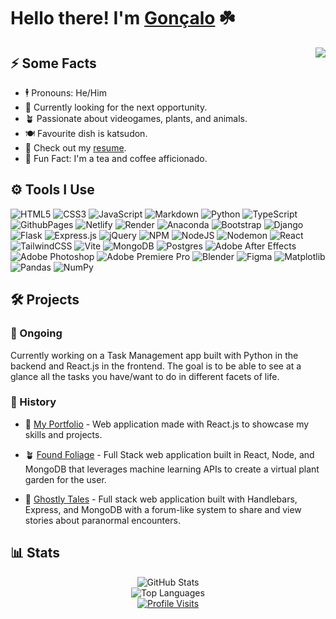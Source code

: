 # Hello there! I'm [Gonçalo](https://goncalo-matias-dev-portoflio.netlify.app/) ☘️

<img align="right" src="https://media1.giphy.com/media/Rpl1sod1vCXK0L2SUN/giphy.gif" />

## ⚡️ Some Facts
- 🕴️ Pronouns: He/Him
- 🔭 Currently looking for the next opportunity.
- 🪴 Passionate about videogames, plants, and animals.
- 🍽️ Favourite dish is katsudon.
- 📙 Check out my [resume](#).
- 🎉 Fun Fact: I'm a tea and coffee afficionado.

## ⚙️ Tools I Use
![HTML5](https://img.shields.io/badge/html5-%23E34F26.svg?style=flat&logo=html5&logoColor=white) ![CSS3](https://img.shields.io/badge/css3-%231572B6.svg?style=flat&logo=css3&logoColor=white) ![JavaScript](https://img.shields.io/badge/javascript-%23323330.svg?style=flat&logo=javascript&logoColor=%23F7DF1E) ![Markdown](https://img.shields.io/badge/markdown-%23000000.svg?style=flat&logo=markdown&logoColor=white) ![Python](https://img.shields.io/badge/python-3670A0?style=flat&logo=python&logoColor=ffdd54) ![TypeScript](https://img.shields.io/badge/typescript-%23007ACC.svg?style=flat&logo=typescript&logoColor=white) ![GithubPages](https://img.shields.io/badge/github%20pages-121013?style=flat&logo=github&logoColor=white) ![Netlify](https://img.shields.io/badge/netlify-%23000000.svg?style=flat&logo=netlify&logoColor=#00C7B7) ![Render](https://img.shields.io/badge/Render-%46E3B7.svg?style=flat&logo=render&logoColor=white) ![Anaconda](https://img.shields.io/badge/Anaconda-%2344A833.svg?style=flat&logo=anaconda&logoColor=white) ![Bootstrap](https://img.shields.io/badge/bootstrap-%238511FA.svg?style=flat&logo=bootstrap&logoColor=white) ![Django](https://img.shields.io/badge/django-%23092E20.svg?style=flat&logo=django&logoColor=white) ![Flask](https://img.shields.io/badge/flask-%23000.svg?style=flat&logo=flask&logoColor=white) ![Express.js](https://img.shields.io/badge/express.js-%23404d59.svg?style=flat&logo=express&logoColor=%2361DAFB) ![jQuery](https://img.shields.io/badge/jquery-%230769AD.svg?style=flat&logo=jquery&logoColor=white) ![NPM](https://img.shields.io/badge/NPM-%23CB3837.svg?style=flat&logo=npm&logoColor=white) ![NodeJS](https://img.shields.io/badge/node.js-6DA55F?style=flat&logo=node.js&logoColor=white) ![Nodemon](https://img.shields.io/badge/NODEMON-%23323330.svg?style=flat&logo=nodemon&logoColor=%BBDEAD) ![React](https://img.shields.io/badge/react-%2320232a.svg?style=flat&logo=react&logoColor=%2361DAFB) ![TailwindCSS](https://img.shields.io/badge/tailwindcss-%2338B2AC.svg?style=flat&logo=tailwind-css&logoColor=white) ![Vite](https://img.shields.io/badge/vite-%23646CFF.svg?style=flat&logo=vite&logoColor=white) ![MongoDB](https://img.shields.io/badge/MongoDB-%234ea94b.svg?style=flat&logo=mongodb&logoColor=white) ![Postgres](https://img.shields.io/badge/postgres-%23316192.svg?style=flat&logo=postgresql&logoColor=white) ![Adobe After Effects](https://img.shields.io/badge/Adobe%20After%20Effects-9999FF.svg?style=flat&logo=Adobe%20After%20Effects&logoColor=white) ![Adobe Photoshop](https://img.shields.io/badge/adobe%20photoshop-%2331A8FF.svg?style=flat&logo=adobe%20photoshop&logoColor=white) ![Adobe Premiere Pro](https://img.shields.io/badge/Adobe%20Premiere%20Pro-9999FF.svg?style=flat&logo=Adobe%20Premiere%20Pro&logoColor=white) ![Blender](https://img.shields.io/badge/blender-%23F5792A.svg?style=flat&logo=blender&logoColor=white) ![Figma](https://img.shields.io/badge/figma-%23F24E1E.svg?style=flat&logo=figma&logoColor=white) ![Matplotlib](https://img.shields.io/badge/Matplotlib-%23ffffff.svg?style=flat&logo=Matplotlib&logoColor=black) ![Pandas](https://img.shields.io/badge/pandas-%23150458.svg?style=flat&logo=pandas&logoColor=white) ![NumPy](https://img.shields.io/badge/numpy-%23013243.svg?style=flat&logo=numpy&logoColor=white)

## 🛠️ Projects

### 🚀 Ongoing
Currently working on a Task Management app built with Python in the backend and React.js in the frontend. The goal is to be able to see at a glance all the tasks you have/want to do in different facets of life.

### 📂 History
- 📜 [My Portfolio](https://goncalo-matias-dev-portoflio.netlify.app/) - Web application made with React.js to showcase my skills and projects.
  
- 🪴 [Found Foliage](https://foundfoliage.netlify.app/) - Full Stack web application built in React, Node, and MongoDB that leverages machine learning APIs to create a virtual plant garden for the user.
  
- 👻 [Ghostly Tales](https://ghostly-tales.onrender.com/) - Full stack web application built with Handlebars, Express, and MongoDB with a forum-like system to share and view stories about paranormal encounters.

## 📊 Stats
<div align="center">

  ![GitHub Stats](https://github-readme-stats.vercel.app/api?username=gosamat&theme=tokyonight&hide_border=true&include_all_commits=false&count_private=false)<br>
  ![Top Languages](https://github-readme-stats.vercel.app/api/top-langs/?username=gosamat&theme=tokyonight&hide_border=true&include_all_commits=false&count_private=false&layout=compact)<br>
  [![Profile Visits](https://visitcount.itsvg.in/api?id=gosamat&icon=0&color=8)](https://visitcount.itsvg.in)<br>

</div>
